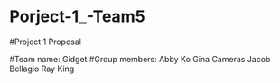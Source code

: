 # Porject-1_-Team5

#Project 1 Proposal
 
#Team name: Gidget
#Group members:
Abby Ko
Gina Cameras
Jacob Bellagio
Ray King

